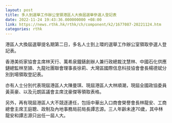 ```yaml
---
layout: post
title: 多人到選舉工作辦公室領港區人大換屆選舉參選人登記表
date: 2022-11-24 19:43:36.000000000 +08:00
link: https://news.rthk.hk/rthk/ch/component/k2/1677087-20221124.htm
categories: rthk
---
```


港區人大換屆選舉提名期第二日，多名人士到上環的選舉工作辦公室領取參選人登記表。

香港美術家協會主席林天行、萬希泉鐘錶創辦人兼行政總裁沈慧林、中國石化供應鏈總監林至頴、九龍社團聯會理事長徐莉、大灣區國際信息科技協會會長楊德斌分別到場領取登記表。

亦有人士分別代表現屆港區人大陳曼琪、現屆港區人大林順潮，現屆全國政協委員黃英豪、以及元朗區議會主席沈豪傑等領取表格。

另外，再有現屆港區人大不競逐連任，包括中華出入口商會榮譽會長林龍安、工商總會主席王庭聰、政制及內地事務局前局長譚志源。三人年齡未達70歲，其中林龍安和譚志源只出任一屆人大。
